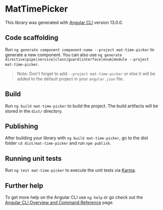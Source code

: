 # MatTimePicker

This library was generated with [Angular CLI](https://github.com/angular/angular-cli) version 13.0.0.

## Code scaffolding

Run `ng generate component component-name --project mat-time-picker` to generate a new component. You can also use `ng generate directive|pipe|service|class|guard|interface|enum|module --project mat-time-picker`.
> Note: Don't forget to add `--project mat-time-picker` or else it will be added to the default project in your `angular.json` file. 

## Build

Run `ng build mat-time-picker` to build the project. The build artifacts will be stored in the `dist/` directory.

## Publishing

After building your library with `ng build mat-time-picker`, go to the dist folder `cd dist/mat-time-picker` and run `npm publish`.

## Running unit tests

Run `ng test mat-time-picker` to execute the unit tests via [Karma](https://karma-runner.github.io).

## Further help

To get more help on the Angular CLI use `ng help` or go check out the [Angular CLI Overview and Command Reference](https://angular.io/cli) page.
